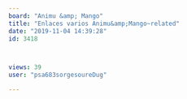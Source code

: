```yaml
---
board: "Animu &amp; Mango"
title: "Enlaces varios Animu&amp;Mango~related"
date: "2019-11-04 14:39:28"
id: 3418



views: 39
user: "psa683sorgesoureDug"

---
```


